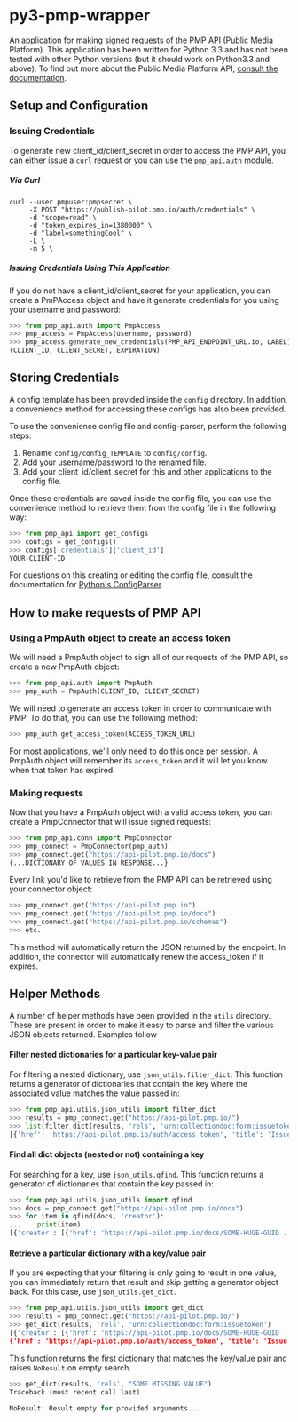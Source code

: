 # py3-pmp-wrapper

An application for making signed requests of the PMP API (Public Media Platform). This application has been written for Python 3.3 and has not been tested with other Python versions (but it should work on Python3.3 and above). To find out more about the Public Media Platform API, [consult the documentation](https://github.com/publicmediaplatform/pmpdocs/wiki).

## Setup and Configuration

### Issuing Credentials

To generate new client_id/client_secret in order to access the PMP API, you can either issue a `curl` request or you can use the `pmp_api.auth` module.

##### Via Curl

```
curl --user pmpuser:pmpsecret \
     -X POST "https://publish-pilot.pmp.io/auth/credentials" \
     -d "scope=read" \
     -d "token_expires_in=1380000" \
     -d "label=somethingCool" \
     -L \
     -m 5 \
```
##### Issuing Credentials Using This Application

If you do not have a client_id/client_secret for your application, you can create a PmPAccess object and have it generate credentials for you using your username and password:

```python
>>> from pmp_api.auth import PmpAccess
>>> pmp_access = PmpAccess(username, password)
>>> pmp_access.generate_new_credentials(PMP_API_ENDPOINT_URL.io, LABEL)
(CLIENT_ID, CLIENT_SECRET, EXPIRATION)
```

## Storing Credentials

A config template has been provided inside the `config` directory. In addition, a convenience method for accessing these configs has also been provided. 

To use the convenience config file and config-parser, perform the following steps:

1. Rename `config/config_TEMPLATE` to `config/config`.
2. Add your username/password to the renamed file.
3. Add your client_id/client_secret for this and other applications to the config file. 

Once these credentials are saved inside the config file, you can use the convenience method to retrieve them from the config file in the following way:

```python
>>> from pmp_api import get_configs
>>> configs = get_configs()
>>> configs['credentials']['client_id']
YOUR-CLIENT-ID
```

For questions on this creating or editing the config file, consult the documentation for [Python's ConfigParser](https://docs.python.org/3/library/configparser.html).

## How to make requests of PMP API

### Using a PmpAuth object to create an access token

We will need a PmpAuth object to sign all of our requests of the PMP API, so create a new PmpAuth object:
```python
>>> from pmp_api.auth import PmpAuth
>>> pmp_auth = PmpAuth(CLIENT_ID, CLIENT_SECRET)
```

We will need to generate an access token in order to communicate with PMP. To do that, you can use the following method:
```python
>>> pmp_auth.get_access_token(ACCESS_TOKEN_URL)
```

For most applications, we'll only need to do this once per session. A PmpAuth object will remember its `access_token` and it will let you know when that token has expired. 

### Making requests
Now that you have a PmpAuth object with a valid access token, you can create a PmpConnector that will issue signed requests:

```python
>>> from pmp_api.conn import PmpConnector
>>> pmp_connect = PmpConnector(pmp_auth)
>>> pmp_connect.get("https://api-pilot.pmp.io/docs")
{...DICTIONARY OF VALUES IN RESPONSE...}
```

Every link you'd like to retrieve from the PMP API can be retrieved using your connector object:
```python
>>> pmp_connect.get("https://api-pilot.pmp.io")
>>> pmp_connect.get("https://api-pilot.pmp.io/docs")
>>> pmp_connect.get("https://api-pilot.pmp.io/schemas")
>>> etc.
```

This method will automatically return the JSON returned by the endpoint. In addition, the connector will automatically renew the access_token if it expires.


## Helper Methods

A number of helper methods have been provided in the `utils` directory. These are present in order to make it easy to parse and filter the various JSON objects returned. Examples follow

#### Filter nested dictionaries for a particular key-value pair

For filtering a nested dictionary, use `json_utils.filter_dict`. This function returns a generator of dictionaries that contain the key where the associated value matches the value passed in:

```python
>>> from pmp_api.utils.json_utils import filter_dict
>>> results = pmp_connect.get("https://api-pilot.pmp.io/")
>>> list(filter_dict(results, 'rels', 'urn:collectiondoc:form:issuetoken'))
[{'href': 'https://api-pilot.pmp.io/auth/access_token', 'title': 'Issue OAuth2 Token', 'rels': ['urn:collectiondoc:form:issuetoken'], 'hints': {'docs': 'http://docs.pmp.io/wiki/Authentication-Model#token-management', 'allow': ['POST']}}]
```

#### Find all dict objects (nested or not) containing a key

For searching for a key, use `json_utils.qfind`. This function returns a generator of dictionaries that contain the key passed in:

```python
>>> from pmp_api.utils.json_utils import qfind
>>> docs = pmp_connect.get("https://api-pilot.pmp.io/docs")
>>> for item in qfind(docs, 'creator'):
...    print(item)
[{'creator': [{'href': 'https://api-pilot.pmp.io/docs/SOME-HUGE-GUID ...
```


#### Retrieve a particular dictionary with a key/value pair

If you are expecting that your filtering is only going to result in one value, you can immediately return that result and skip getting a generator object back. For this case, use `json_utils.get_dict`. 

```python
>>> from pmp_api.utils.json_utils import get_dict
>>> results = pmp_connect.get("https://api-pilot.pmp.io/")
>>> get_dict(results, 'rels', 'urn:collectiondoc:form:issuetoken')
[{'creator': [{'href': 'https://api-pilot.pmp.io/docs/SOME-HUGE-GUID
{'href': 'https://api-pilot.pmp.io/auth/access_token', 'title': 'Issue OAuth2 Token', 'rels': ['urn:collectiondoc:form:issuetoken'], 'hints': {'docs': 'http://docs.pmp.io/wiki/Authentication-Model#token-management', 'allow': ['POST']}
```

This function returns the first dictionary that matches the key/value pair and raises `NoResult` on empty search.

```python
>>> get_dict(results, 'rels', "SOME MISSING VALUE")
Traceback (most recent call last)
	  ...
NoResult: Result empty for provided arguments...
```